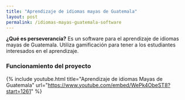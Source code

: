 ```yaml
---
title: "Aprendizaje de idiomas mayas de Guatemala"
layout: post
permalink: /idiomas-mayas-guatemala-software
---
```

**¿Qué es perseverancia?**
Es un software para el aprendizaje de idiomas mayas de Guatemala. Utiliza gamificación para tener a los estudiantes
interesados en el aprendizaje.

<!--more-->

### Funcionamiento del proyecto
{% include youtube.html title="Aprendizaje de idiomas Mayas de Guatemala" url="https://www.youtube.com/embed/WePk4ObeST8?start=1261" %}
